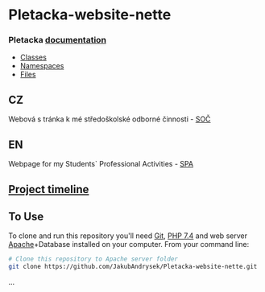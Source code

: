 # Pletacka-website-nette

### Pletacka [documentation](https://jakubandrysek.github.io/Pletacka-website-nette/)

- [Classes](https://jakubandrysek.github.io/Pletacka-website-nette/annotated.html) 
- [Namespaces](https://jakubandrysek.github.io/Pletacka-website-nette/namespaces.html) 
- [Files](https://jakubandrysek.github.io/Pletacka-website-nette/files.html)

## CZ
Webová s tránka k mé středoškolské odborné činnosti - [SOČ](http://www.soc.cz/)

## EN
Webpage for my Students` Professional Activities - [SPA](http://www.soc.cz/english/)

## [Project timeline](https://github.com/JakubAndrysek/Pletacka-website-nette/releases)

## To Use

To clone and run this repository you'll need [Git](https://git-scm.com),  [PHP 7.4](https://www.php.net/downloads.php) and web server [Apache](https://httpd.apache.org/download.cgi)+Database installed on your computer. From your command line:

```bash
# Clone this repository to Apache server folder
git clone https://github.com/JakubAndrysek/Pletacka-website-nette.git
``` 
...
